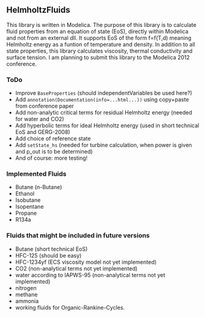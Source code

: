 ## HelmholtzFluids
This library is written in Modelica.
The purpose of this library is to calculate fluid properties from an equation of state (EoS), directly within Modelica and not from an external dll.
It supports EoS of the form f=f(T,d) meaning Helmholtz energy as a funtion of temperature and density.
In addition to all state properties, this library calculates viscosity, thermal conductivity and surface tension.
I am planning to submit this library to the Modelica 2012 conference.

### ToDo
* Improve `BaseProperties` (should independentVariables be used here?)
* Add `annotation(Documentation(info=...html...))` using copy+paste from conference paper
* Add non-analytic critical terms for residual Helmholtz energy (needed for water and CO2)
* Add hyperbolic terms for ideal Helmholtz energy (used in short technical EoS and GERG-2008)
* Add choice of reference state
* Add `setState_hs` (needed for turbine calculation, when power is given and p_out is to be determined)
* And of course: more testing!
  
  
### Implemented Fluids
* Butane (n-Butane)
* Ethanol
* Isobutane
* Isopentane
* Propane
* R134a

### Fluids that might be included in future versions
* Butane (short technical EoS)
* HFC-125 (should be easy)
* HFC-1234yf (ECS viscosity model not yet implemented)
* CO2 (non-analytical terms not yet implemented)
* water according to IAPWS-95 (non-analytical terms not yet implemented)
* nitrogen
* methane
* ammonia
* working fluids for Organic-Rankine-Cycles.